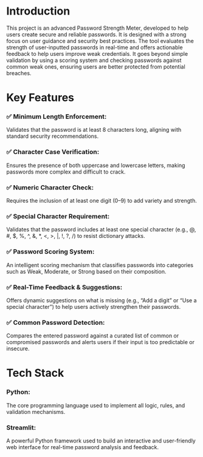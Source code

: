 # Introduction

This project is an advanced Password Strength Meter, developed to help users create secure and reliable passwords. It is designed with a strong focus on user guidance and security best practices. The tool evaluates the strength of user-inputted passwords in real-time and offers actionable feedback to help users improve weak credentials. It goes beyond simple validation by using a scoring system and checking passwords against common weak ones, ensuring users are better protected from potential breaches.

# Key Features
### ✅ Minimum Length Enforcement:
Validates that the password is at least 8 characters long, aligning with standard security recommendations.

### ✅ Character Case Verification:
Ensures the presence of both uppercase and lowercase letters, making passwords more complex and difficult to crack.

### ✅ Numeric Character Check:
Requires the inclusion of at least one digit (0–9) to add variety and strength.

### ✅ Special Character Requirement:
Validates that the password includes at least one special character (e.g., @, #, $, %, ^, &, *, <, >, |, !, ?, /) to resist dictionary attacks.

### ✅ Password Scoring System:
An intelligent scoring mechanism that classifies passwords into categories such as Weak, Moderate, or Strong based on their composition.

### ✅ Real-Time Feedback & Suggestions:
Offers dynamic suggestions on what is missing (e.g., “Add a digit” or “Use a special character”) to help users actively strengthen their passwords.

### ✅ Common Password Detection:
Compares the entered password against a curated list of common or compromised passwords and alerts users if their input is too predictable or insecure.


# Tech Stack
### Python:
The core programming language used to implement all logic, rules, and validation mechanisms.

### Streamlit:
A powerful Python framework used to build an interactive and user-friendly web interface for real-time password analysis and feedback.
